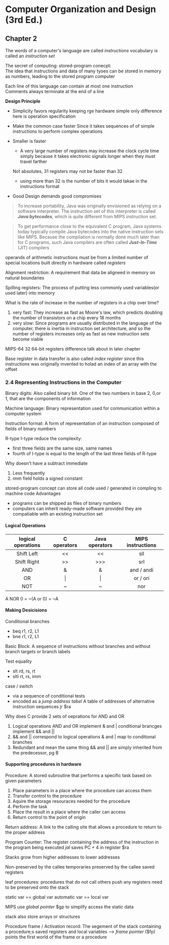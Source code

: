 # Computer Organization and Design (3rd Ed.)

## Chapter 2
The words of a computer's language are called *instructions*
vocabulary is called an *instruction set*

The secret of computing: stored-program conecpt:  
The idea that instructions and data of many tyoes can be stored in memory as numbers, leading to the stored program computer

Each line of this language can contain at most one instruction  
Comments always terminate at the end of a line  

**Design Principle** 
* Simplicity favors regularity 
  keeping rge hardware simple
  only difference here is operation specification
* Make the common case faster
  Since it takes sequences of of simple instructions to perform complex operations
* Smaller is faster
  * A very large number of registers may increase the clock cycle time simply because it takes electronic signals longer when they must travel farther

  Not absolutes, 31 registers may not be faster than 32
  * using more than 32 is the number of bits it would takae in the instructions format
* Good Design demands good compromises

> To increase portability, Java was originally envisioned as relying on a software interpreter. The instruction set of this interpreter is called *__Java bytecodes__*, which is quite different from MIPS instruction set.

> To get performance close to the equivalent C program, Java systems today typically compile Java bytecodes into the native instruction sets like MIPS. Because the compilation is normally done much later than for C programs, such Java compilers are often called *__Just-In-Time__* (JIT) compilers

operands of arithmetic instructions must be from a limited number of special locations built directly in hardware called *registers*

Alignment restriction: A requirement that data be aligneed in memory on natural boundaries

Spilling registers: The process of putting less commonly used variables(or used later) into memory

What is the rate of increase in the number of registers in a chip over time?
1. very fast: They increase as fast as Moore's law, which predicts doubling the number of transistors on a chip every 18 months
2. very slow: Since programs are usually distributed in the language of the computer, there is inertia in instruction set architecture, and so the number of registers increases only as fast as new instruction sets become viable

MIPS-64 32 64-bit registers
difference talk about in later chapter

Base register in data transfer is also called _index register_ since this instructions was originally invented to holad an index of an array with the offset

### 2.4 Representing Instructions in the Computer

Binary digits: Also called binary bit. One of the two numbers in base 2, 0,or 1, that are the components of information

Machine language: Binary representation used for communication within a computer system

Instruction format: A form of representation of an instruction composed of fields of binary numbers

R-type
I-type
reduce the complexity: 
* first three fields are the same size, same names
* fourth of I-type is equal to the length of the last three fields of R-type

Why doesn't have a subtract immediate 
1. Less frequently
2. imm field holds a signed constant

stored-program concept
can store all code used / generated in compling to machine code
Advantages
* programs can be shipped as files of binary numbers
* computers can inherit ready-made software provided they are compatiable with an existing instruction set

#### Logical Operations

| logical operations | C operators | Java operators | MIPS instructions|
|:------------------:|:-----------:|:--------------:|:----------:|
| Shift Left         |      <<     |            <<       |         sll      |
| Shift Right        |      >>     |            >>>      |         srl      |
| AND                |      &      |            &        |    and / andi    |
| OR                 |      \|      |            \|        |    or / ori    |
| NOT                |      ~      |            ~        |   nor            |

A NOR 0 = ~(A or 0) = ~A

#### Making Desicisions
Conditional branches
* beq r1, r2, L1
* bne r1, r2, L1

Basic Block: A sequence of instructions without branches and without branch targets or branch labels

Test equality 
* slt  rd, rs, rt
* slti rt, rs, imm

case / switch 
* via a sequence of conditional tests
* encoded as a _jump address tabel_
  A table of addresses of alternative instruction sequences
  jr $ra 

Why does C provide 2 sets of oeprations for AND and OR
1. Logical operations AND and OR implement & and |
   conditional brancges implement && and ||
2. && and || correspond to logical operations 
   & and | map to conditional branches
3. Redundant and mean the same thing
   && and || are simply inherited from the predecessor, pg B

#### Supporting procedures in hardware
Procedure: A stored subroutine that performs a specific task based on given parameters

1. Place parameters in a place where the procedure can access them
2. Transfer control to the procedure
3. Aquire the storage resouraces needed for the procedure
4. Perform the task
5. Place the result in a place where the caller can access
6. Return control to the point of origin


Return address: A link to the calling site that allows a procedure to return to the proper address

Program Counter: The register containing the address of the instruction in the program being executed
_jal_ saves PC + 4 in register $ra

Stacks grow from higher addresses to lower addresses

Non-preserved by the callee
temporaries
preserved by the callee
saved registers

leaf procedures: procedures that do not call others
push any registers need to be preserved onto the stack

static var == global var
automatic var == local var

MIPS use _global pointer_ $gp to simplify access the static data 

stack also store arrays or structures

Procedure frame / Activation record: The segement of the stack containing a procedure;s saved registers and local variables
-->
_frame pointer_ ($fp) points the first world of the frame or a procedure